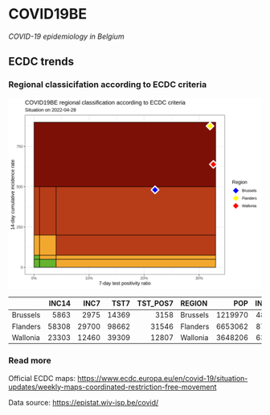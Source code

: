 
# COVID19BE

*COVID-19 epidemiology in Belgium*

## ECDC trends

### Regional classicifation according to ECDC criteria

![](COVID9BE-ecdc-trend.png)

|          | INC14 |  INC7 |  TST7 | TST\_POS7 | REGION   |     POP | INC14\_RT |       PR7 |        GR |
| :------- | ----: | ----: | ----: | --------: | :------- | ------: | --------: | --------: | --------: |
| Brussels |  5863 |  2975 | 14369 |      3158 | Brussels | 1219970 |  480.5856 | 0.2197787 | 0.0301247 |
| Flanders | 58308 | 29700 | 98662 |     31546 | Flanders | 6653062 |  876.4085 | 0.3197381 | 0.0381711 |
| Wallonia | 23303 | 12460 | 39309 |     12807 | Wallonia | 3648206 |  638.7523 | 0.3258033 | 0.1491285 |

### Read more

Official ECDC maps:
<https://www.ecdc.europa.eu/en/covid-19/situation-updates/weekly-maps-coordinated-restriction-free-movement>

Data source: <https://epistat.wiv-isp.be/covid/>
